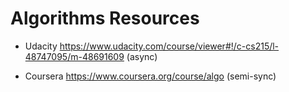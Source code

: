 # Algorithms Resources


* Udacity https://www.udacity.com/course/viewer#!/c-cs215/l-48747095/m-48691609 (async)

* Coursera https://www.coursera.org/course/algo (semi-sync)
